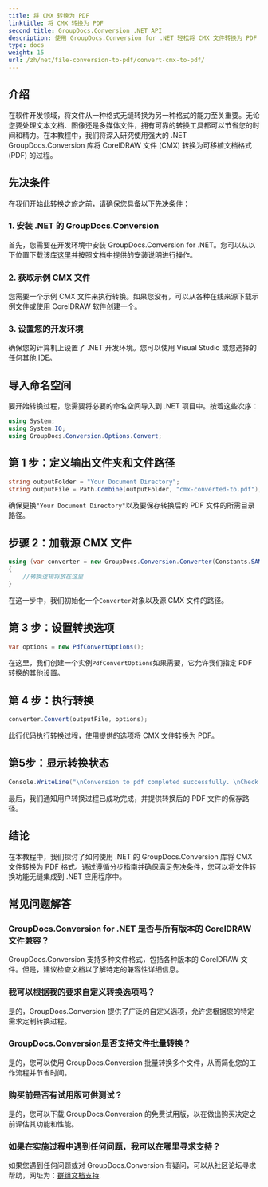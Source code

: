 ```yaml
---
title: 将 CMX 转换为 PDF
linktitle: 将 CMX 转换为 PDF
second_title: GroupDocs.Conversion .NET API
description: 使用 GroupDocs.Conversion for .NET 轻松将 CMX 文件转换为 PDF 格式。将文件转换功能无缝集成到您的 .NET 应用程序中。
type: docs
weight: 15
url: /zh/net/file-conversion-to-pdf/convert-cmx-to-pdf/
---
```

## 介绍
在软件开发领域，将文件从一种格式无缝转换为另一种格式的能力至关重要。无论您要处理文本文档、图像还是多媒体文件，拥有可靠的转换工具都可以节省您的时间和精力。在本教程中，我们将深入研究使用强大的 .NET GroupDocs.Conversion 库将 CorelDRAW 文件 (CMX) 转换为可移植文档格式 (PDF) 的过程。
## 先决条件
在我们开始此转换之旅之前，请确保您具备以下先决条件：
### 1. 安装 .NET 的 GroupDocs.Conversion
首先，您需要在开发环境中安装 GroupDocs.Conversion for .NET。您可以从以下位置下载该库[这里](https://releases.groupdocs.com/conversion/net/)并按照文档中提供的安装说明进行操作。
### 2. 获取示例 CMX 文件
您需要一个示例 CMX 文件来执行转换。如果您没有，可以从各种在线来源下载示例文件或使用 CorelDRAW 软件创建一个。
### 3. 设置您的开发环境
确保您的计算机上设置了 .NET 开发环境。您可以使用 Visual Studio 或您选择的任何其他 IDE。

## 导入命名空间
要开始转换过程，您需要将必要的命名空间导入到 .NET 项目中。按着这些次序：

```csharp
using System;
using System.IO;
using GroupDocs.Conversion.Options.Convert;
```
## 第 1 步：定义输出文件夹和文件路径
```csharp
string outputFolder = "Your Document Directory";
string outputFile = Path.Combine(outputFolder, "cmx-converted-to.pdf");
```
确保更换`"Your Document Directory"`以及要保存转换后的 PDF 文件的所需目录路径。
## 步骤 2：加载源 CMX 文件
```csharp
using (var converter = new GroupDocs.Conversion.Converter(Constants.SAMPLE_CMX))
{
    //转换逻辑将放在这里
}
```
在这一步中，我们初始化一个`Converter`对象以及源 CMX 文件的路径。
## 第 3 步：设置转换选项
```csharp
var options = new PdfConvertOptions();
```
在这里，我们创建一个实例`PdfConvertOptions`如果需要，它允许我们指定 PDF 转换的其他设置。
## 第 4 步：执行转换
```csharp
converter.Convert(outputFile, options);
```
此行代码执行转换过程，使用提供的选项将 CMX 文件转换为 PDF。
## 第5步：显示转换状态
```csharp
Console.WriteLine("\nConversion to pdf completed successfully. \nCheck output in {0}", outputFolder);
```
最后，我们通知用户转换过程已成功完成，并提供转换后的 PDF 文件的保存路径。

## 结论
在本教程中，我们探讨了如何使用 .NET 的 GroupDocs.Conversion 库将 CMX 文件转换为 PDF 格式。通过遵循分步指南并确保满足先决条件，您可以将文件转换功能无缝集成到 .NET 应用程序中。
## 常见问题解答
### GroupDocs.Conversion for .NET 是否与所有版本的 CorelDRAW 文件兼容？
GroupDocs.Conversion 支持多种文件格式，包括各种版本的 CorelDRAW 文件。但是，建议检查文档以了解特定的兼容性详细信息。
### 我可以根据我的要求自定义转换选项吗？
是的，GroupDocs.Conversion 提供了广泛的自定义选项，允许您根据您的特定需求定制转换过程。
### GroupDocs.Conversion是否支持文件批量转换？
是的，您可以使用 GroupDocs.Conversion 批量转换多个文件，从而简化您的工作流程并节省时间。
### 购买前是否有试用版可供测试？
是的，您可以下载 GroupDocs.Conversion 的免费试用版，以在做出购买决定之前评估其功能和性能。
### 如果在实施过程中遇到任何问题，我可以在哪里寻求支持？
如果您遇到任何问题或对 GroupDocs.Conversion 有疑问，可以从社区论坛寻求帮助，网址为：[群组文档支持](https://forum.groupdocs.com/c/conversion/11).